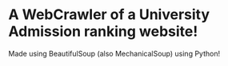 # A WebCrawler of a University Admission ranking website!

Made using BeautifulSoup (also MechanicalSoup) using Python!
